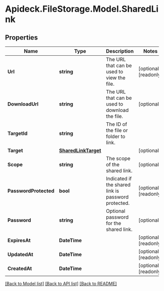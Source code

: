 # Apideck.FileStorage.Model.SharedLink

## Properties

Name | Type | Description | Notes
------------ | ------------- | ------------- | -------------
**Url** | **string** | The URL that can be used to view the file. | [optional] [readonly] 
**DownloadUrl** | **string** | The URL that can be used to download the file. | [optional] 
**TargetId** | **string** | The ID of the file or folder to link. | 
**Target** | [**SharedLinkTarget**](SharedLinkTarget.md) |  | [optional] 
**Scope** | **string** | The scope of the shared link. | [optional] 
**PasswordProtected** | **bool** | Indicated if the shared link is password protected. | [optional] [readonly] 
**Password** | **string** | Optional password for the shared link. | [optional] 
**ExpiresAt** | **DateTime** |  | [optional] [readonly] 
**UpdatedAt** | **DateTime** |  | [optional] [readonly] 
**CreatedAt** | **DateTime** |  | [optional] [readonly] 

[[Back to Model list]](../README.md#documentation-for-models) [[Back to API list]](../README.md#documentation-for-api-endpoints) [[Back to README]](../README.md)

